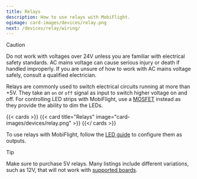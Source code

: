 ```yaml
---
title: Relays
description: How to use relays with MobiFlight.
ogimage: card-images/devices/relay.png
next: /devices/relay/wiring/
---
```


> [!CAUTION]
> Do not work with voltages over 24V unless you are familiar with electrical safety standards. AC mains voltage can cause serious injury or death if handled improperly. If you are unsure of how to work with AC mains voltage safely, consult a qualified electrician.

Relays are commonly used to switch electrical circuits running at more than +5V. They take an `on` or `off` signal as input to switch higher voltage on and off. For controlling LED strips with MobiFlight, use a [MOSFET](/devices/mosfet/) instead as they provide the ability to dim the LEDs.

{{< cards >}}
{{< card title="Relays" image="card-images/devices/relay.png" >}}
{{</ cards >}}

To use relays with MobiFlight, follow the [LED guide](/devices/leds/) to configure them as outputs.

> [!TIP]
> Make sure to purchase 5V relays. Many listings include different variations, such as 12V, that will not work with [supported boards](/boards/).
